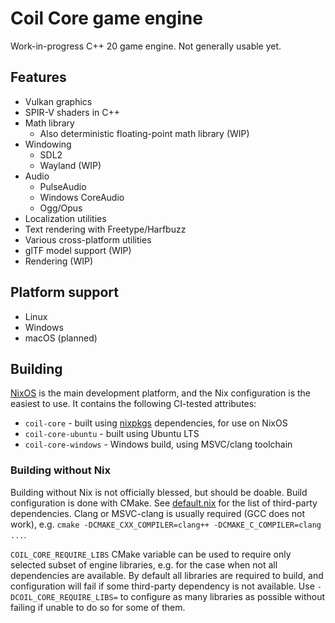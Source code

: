 # Coil Core game engine

Work-in-progress C++ 20 game engine. Not generally usable yet.

## Features

* Vulkan graphics
* SPIR-V shaders in C++
* Math library
  * Also deterministic floating-point math library (WIP)
* Windowing
  * SDL2
  * Wayland (WIP)
* Audio
  * PulseAudio
  * Windows CoreAudio
  * Ogg/Opus
* Localization utilities
* Text rendering with Freetype/Harfbuzz
* Various cross-platform utilities
* glTF model support (WIP)
* Rendering (WIP)

## Platform support

* Linux
* Windows
* macOS (planned)

## Building

[NixOS](https://nixos.org/) is the main development platform, and the Nix configuration is the easiest to use. It contains the following CI-tested attributes:

* `coil-core` - built using [nixpkgs](https://github.com/NixOS/nixpkgs) dependencies, for use on NixOS
* `coil-core-ubuntu` - built using Ubuntu LTS
* `coil-core-windows` - Windows build, using MSVC/clang toolchain

### Building without Nix

Building without Nix is not officially blessed, but should be doable. Build configuration is done with CMake. See [default.nix](default.nix) for the list of third-party dependencies. Clang or MSVC-clang is usually required (GCC does not work), e.g. `cmake -DCMAKE_CXX_COMPILER=clang++ -DCMAKE_C_COMPILER=clang ...`.

`COIL_CORE_REQUIRE_LIBS` CMake variable can be used to require only selected subset of engine libraries, e.g. for the case when not all dependencies are available. By default all libraries are required to build, and configuration will fail if some third-party dependency is not available. Use `-DCOIL_CORE_REQUIRE_LIBS=` to configure as many libraries as possible without failing if unable to do so for some of them.
